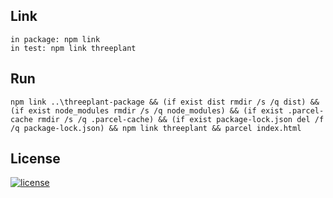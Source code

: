 ## Link

    in package: npm link
    in test: npm link threeplant

## Run

    npm link ..\threeplant-package && (if exist dist rmdir /s /q dist) && (if exist node_modules rmdir /s /q node_modules) && (if exist .parcel-cache rmdir /s /q .parcel-cache) && (if exist package-lock.json del /f /q package-lock.json) && npm link threeplant && parcel index.html

## License

[![license](https://img.shields.io/badge/license-MIT-mint)](LICENSE.md)
